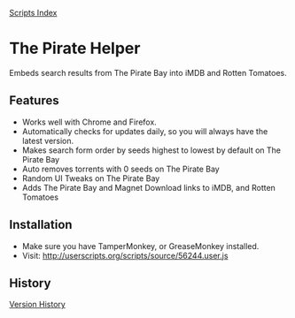 [Scripts Index](https://github.com/noahtkeller/GM_Scripts)

# The Pirate Helper

Embeds search results from The Pirate Bay into iMDB
and Rotten Tomatoes.

## Features

 * Works well with Chrome and Firefox.
 * Automatically checks for updates daily, so you will always have the latest version.
 * Makes search form order by seeds highest to lowest by default on The Pirate Bay
 * Auto removes torrents with 0 seeds on The Pirate Bay
 * Random UI Tweaks on The Pirate Bay
 * Adds The Pirate Bay and Magnet Download links to iMDB, and Rotten Tomatoes

## Installation

 * Make sure you have TamperMonkey, or GreaseMonkey installed.
 * Visit: http://userscripts.org/scripts/source/56244.user.js

## History

[Version History](https://github.com/noahtkeller/GM_Scripts/blob/master/the_pirate_helper/HISTORY.md)
